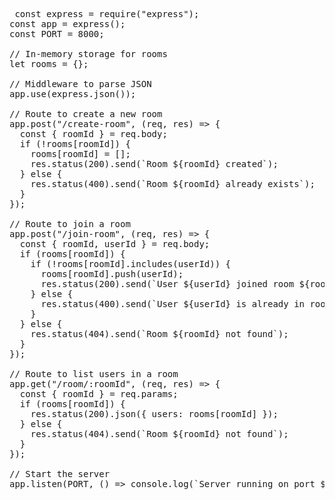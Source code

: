 <pre> 

 const express = require("express");
const app = express();
const PORT = 8000;

// In-memory storage for rooms
let rooms = {};

// Middleware to parse JSON
app.use(express.json());

// Route to create a new room
app.post("/create-room", (req, res) => {
  const { roomId } = req.body;
  if (!rooms[roomId]) {
    rooms[roomId] = [];
    res.status(200).send(`Room ${roomId} created`);
  } else {
    res.status(400).send(`Room ${roomId} already exists`);
  }
});

// Route to join a room
app.post("/join-room", (req, res) => {
  const { roomId, userId } = req.body;
  if (rooms[roomId]) {
    if (!rooms[roomId].includes(userId)) {
      rooms[roomId].push(userId);
      res.status(200).send(`User ${userId} joined room ${roomId}`);
    } else {
      res.status(400).send(`User ${userId} is already in room ${roomId}`);
    }
  } else {
    res.status(404).send(`Room ${roomId} not found`);
  }
});

// Route to list users in a room
app.get("/room/:roomId", (req, res) => {
  const { roomId } = req.params;
  if (rooms[roomId]) {
    res.status(200).json({ users: rooms[roomId] });
  } else {
    res.status(404).send(`Room ${roomId} not found`);
  }
});

// Start the server
app.listen(PORT, () => console.log(`Server running on port ${PORT}`));


 
</pre>
 
